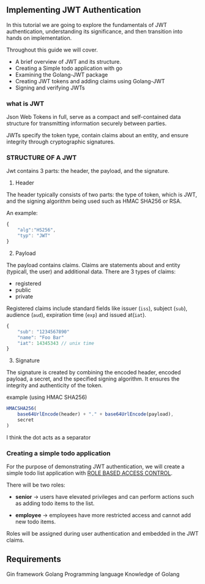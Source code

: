 ## Implementing JWT Authentication

In this tutorial we are going to explore the fundamentals of JWT authentication, understanding its significance, and then transition into hands on implementation.

Throughout this guide we will cover.

- A brief overview of JWT and its structure.
- Creating a Simple todo application with go
- Examining the Golang-JWT package
- Creating JWT tokens and adding claims using Golang-JWT
- Signing and verifying JWTs

### what is JWT
Json Web Tokens in full, serve as a compact and self-contained data structure for transmitting information securely between parties.

JWTs specify the token type, contain claims about an entity, and ensure integrity through cryptographic signatures.

### STRUCTURE OF A JWT
Jwt contains 3 parts: the header, the payload, and the signature.

1. Header

The header typically consists of two parts: the type of token, which is JWT, and the signing algorithm being used such as HMAC SHA256 or RSA.

An example:

```javascript
{
    "alg":"HS256",
    "typ": "JWT"
}
```

2. Payload

The payload contains claims. Claims are statements about and entity (typicall, the user) and additional data. There are 3 types of claims:
- registered
- public
- private

Registered claims include standard fields like issuer (`iss`), subject (`sub`), audience (`aud`), expiration time (`exp`) and issued at(`iat`).

```javascript
{
    "sub": "1234567890"
    "name": "Foo Bar"
    "iat": 14345343 // unix time
}
```

3. Signature

The signature is created by combining the encoded header, encoded payload, a secret, and the specified signing algorithm.
It ensures the integrity and authenticity of the token.

example (using HMAC SHA256)

```javascript
HMACSHA256(
    base64UrlEncode(header) + "." + base64UrlEncode(payload),
    secret
)
```
I think the dot acts as a separator


### Creating a simple todo application

For the purpose of demonstrating JWT authentication, we will create a simple todo list application with [ROLE BASED ACCESS CONTROL](RBAC).

There will be two roles:

- **senior** -> users have elevated privileges and can perform actions such as adding todo items to the list.

- **employee** -> employees have more restricted access and cannot add new todo items.


Roles will be assigned during user authentication and embedded in the JWT claims.

## Requirements
Gin framework
Golang Programming language
Knowledge of Golang
